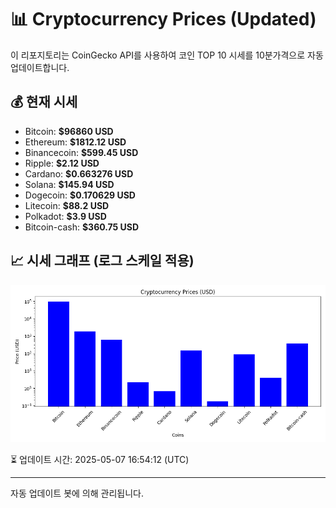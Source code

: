 
# 📊 Cryptocurrency Prices (Updated)

이 리포지토리는 CoinGecko API를 사용하여 코인 TOP 10 시세를 10분가격으로 자동 업데이트합니다.

## 💰 현재 시세
- Bitcoin: **$96860 USD**
- Ethereum: **$1812.12 USD**
- Binancecoin: **$599.45 USD**
- Ripple: **$2.12 USD**
- Cardano: **$0.663276 USD**
- Solana: **$145.94 USD**
- Dogecoin: **$0.170629 USD**
- Litecoin: **$88.2 USD**
- Polkadot: **$3.9 USD**
- Bitcoin-cash: **$360.75 USD**

## 📈 시세 그래프 (로그 스케일 적용)
![Crypto Prices](crypto_prices.png)

⏳ 업데이트 시간: 2025-05-07 16:54:12 (UTC)

---
자동 업데이트 봇에 의해 관리됩니다.
